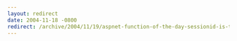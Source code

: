 ```yaml
---
layout: redirect
date: 2004-11-18 -0800
redirect: /archive/2004/11/19/aspnet-function-of-the-day-sessionid-is-too-legit-to-quit.aspx/
---
```

